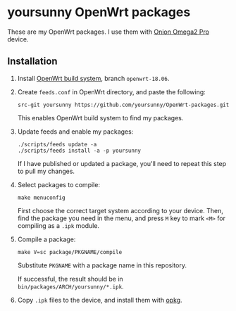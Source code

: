 # yoursunny OpenWrt packages

These are my OpenWrt packages.
I use them with [Onion Omega2 Pro](https://onion.io/store/omega2-pro/) device.

## Installation

1.  Install [OpenWrt build system](https://openwrt.org/docs/guide-developer/build-system/install-buildsystem), branch `openwrt-18.06`.

2.  Create `feeds.conf` in OpenWrt directory, and paste the following:

        src-git yoursunny https://github.com/yoursunny/OpenWrt-packages.git

    This enables OpenWrt build system to find my packages.

3.  Update feeds and enable my packages:

        ./scripts/feeds update -a
        ./scripts/feeds install -a -p yoursunny

    If I have published or updated a package, you'll need to repeat this step to pull my changes.

4.  Select packages to compile:

        make menuconfig

    First choose the correct target system according to your device.
    Then, find the package you need in the menu, and press `M` key to mark `<M>` for compiling as a `.ipk` module.

5.  Compile a package:

        make V=sc package/PKGNAME/compile

    Substitute `PKGNAME` with a package name in this repository.

    If successful, the result should be in `bin/packages/ARCH/yoursunny/*.ipk`.

6.  Copy `.ipk` files to the device, and install them with [opkg](https://openwrt.org/docs/guide-user/additional-software/opkg).
